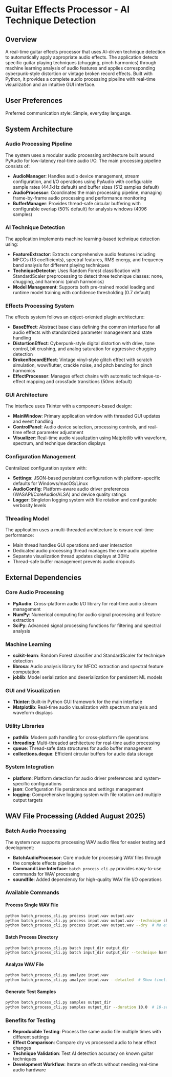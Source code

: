 # Guitar Effects Processor - AI Technique Detection

## Overview

A real-time guitar effects processor that uses AI-driven technique detection to automatically apply appropriate audio effects. The application detects specific guitar playing techniques (chugging, pinch harmonics) through machine learning analysis of audio features and applies corresponding cyberpunk-style distortion or vintage broken record effects. Built with Python, it provides a complete audio processing pipeline with real-time visualization and an intuitive GUI interface.

## User Preferences

Preferred communication style: Simple, everyday language.

## System Architecture

### Audio Processing Pipeline
The system uses a modular audio processing architecture built around PyAudio for low-latency real-time audio I/O. The main processing pipeline consists of:

- **AudioManager**: Handles audio device management, stream configuration, and I/O operations using PyAudio with configurable sample rates (44.1kHz default) and buffer sizes (512 samples default)
- **AudioProcessor**: Coordinates the main processing pipeline, managing frame-by-frame audio processing and performance monitoring
- **BufferManager**: Provides thread-safe circular buffering with configurable overlap (50% default) for analysis windows (4096 samples)

### AI Technique Detection
The application implements machine learning-based technique detection using:

- **FeatureExtractor**: Extracts comprehensive audio features including MFCCs (13 coefficients), spectral features, RMS energy, and frequency band analysis for different playing techniques
- **TechniqueDetector**: Uses Random Forest classification with StandardScaler preprocessing to detect three technique classes: none, chugging, and harmonic (pinch harmonics)
- **Model Management**: Supports both pre-trained model loading and runtime model training with confidence thresholding (0.7 default)

### Effects Processing System
The effects system follows an object-oriented plugin architecture:

- **BaseEffect**: Abstract base class defining the common interface for all audio effects with standardized parameter management and state handling
- **DistortionEffect**: Cyberpunk-style digital distortion with drive, tone control, bit crushing, and analog saturation for aggressive chugging detection
- **BrokenRecordEffect**: Vintage vinyl-style glitch effect with scratch simulation, wow/flutter, crackle noise, and pitch bending for pinch harmonics
- **EffectProcessor**: Manages effect chains with automatic technique-to-effect mapping and crossfade transitions (50ms default)

### GUI Architecture
The interface uses Tkinter with a component-based design:

- **MainWindow**: Primary application window with threaded GUI updates and event handling
- **ControlPanel**: Audio device selection, processing controls, and real-time effect parameter adjustment
- **Visualizer**: Real-time audio visualization using Matplotlib with waveform, spectrum, and technique detection displays

### Configuration Management
Centralized configuration system with:

- **Settings**: JSON-based persistent configuration with platform-specific defaults for Windows/macOS/Linux
- **AudioConfig**: Platform-aware audio driver preferences (WASAPI/CoreAudio/ALSA) and device quality ratings
- **Logger**: Singleton logging system with file rotation and configurable verbosity levels

### Threading Model
The application uses a multi-threaded architecture to ensure real-time performance:

- Main thread handles GUI operations and user interaction
- Dedicated audio processing thread manages the core audio pipeline
- Separate visualization thread updates displays at 30Hz
- Thread-safe buffer management prevents audio dropouts

## External Dependencies

### Core Audio Processing
- **PyAudio**: Cross-platform audio I/O library for real-time audio stream management
- **NumPy**: Numerical computing for audio signal processing and feature extraction
- **SciPy**: Advanced signal processing functions for filtering and spectral analysis

### Machine Learning
- **scikit-learn**: Random Forest classifier and StandardScaler for technique detection
- **librosa**: Audio analysis library for MFCC extraction and spectral feature computation
- **joblib**: Model serialization and deserialization for persistent ML models

### GUI and Visualization
- **Tkinter**: Built-in Python GUI framework for the main interface
- **Matplotlib**: Real-time audio visualization with spectrum analysis and waveform displays

### Utility Libraries
- **pathlib**: Modern path handling for cross-platform file operations
- **threading**: Multi-threaded architecture for real-time audio processing
- **queue**: Thread-safe data structures for audio buffer management
- **collections.deque**: Efficient circular buffers for audio data storage

### System Integration
- **platform**: Platform detection for audio driver preferences and system-specific configurations
- **json**: Configuration file persistence and settings management
- **logging**: Comprehensive logging system with file rotation and multiple output targets

## WAV File Processing (Added August 2025)

### Batch Audio Processing
The system now supports processing WAV audio files for easier testing and development:

- **BatchAudioProcessor**: Core module for processing WAV files through the complete effects pipeline
- **Command Line Interface**: `batch_process_cli.py` provides easy-to-use commands for WAV processing
- **soundfile**: Added dependency for high-quality WAV file I/O operations

### Available Commands

#### Process Single WAV File
```bash
python batch_process_cli.py process input.wav output.wav
python batch_process_cli.py process input.wav output.wav --technique chugging  # Force technique
python batch_process_cli.py process input.wav output.wav --dry  # No effects, analysis only
```

#### Batch Process Directory
```bash
python batch_process_cli.py batch input_dir output_dir
python batch_process_cli.py batch input_dir output_dir --technique harmonic
```

#### Analyze WAV File
```bash
python batch_process_cli.py analyze input.wav
python batch_process_cli.py analyze input.wav --detailed  # Show timeline
```

#### Generate Test Samples
```bash
python batch_process_cli.py samples output_dir
python batch_process_cli.py samples output_dir --duration 10.0  # 10-second samples
```

### Benefits for Testing
- **Reproducible Testing**: Process the same audio file multiple times with different settings
- **Effect Comparison**: Compare dry vs processed audio to hear effect changes
- **Technique Validation**: Test AI detection accuracy on known guitar techniques
- **Development Workflow**: Iterate on effects without needing real-time audio hardware